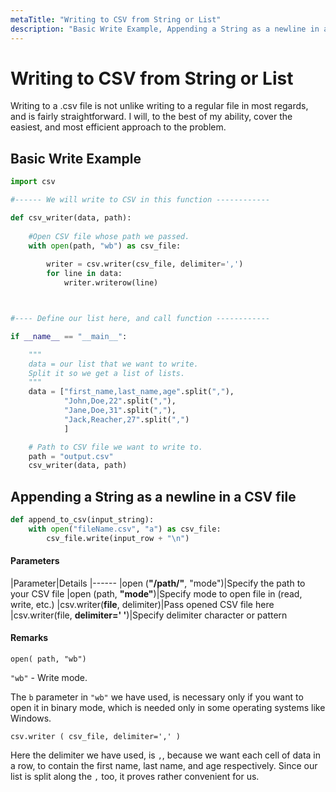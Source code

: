 ```yaml
---
metaTitle: "Writing to CSV from String or List"
description: "Basic Write Example, Appending a String as a newline in a CSV file"
---
```


# Writing to CSV from String or List


Writing to a .csv file is not unlike writing to a regular file in most regards, and is fairly straightforward. I will, to the best of my ability, cover the easiest, and most efficient approach to the problem.



## Basic Write Example


```py
import csv

#------ We will write to CSV in this function ------------

def csv_writer(data, path):
    
    #Open CSV file whose path we passed.
    with open(path, "wb") as csv_file:
        
        writer = csv.writer(csv_file, delimiter=',')
        for line in data:
            writer.writerow(line)



#---- Define our list here, and call function ------------

if __name__ == "__main__":

    """
    data = our list that we want to write. 
    Split it so we get a list of lists.
    """
    data = ["first_name,last_name,age".split(","),
            "John,Doe,22".split(","),
            "Jane,Doe,31".split(","),
            "Jack,Reacher,27".split(",")
            ]

    # Path to CSV file we want to write to.
    path = "output.csv"
    csv_writer(data, path)

```



## Appending a String as a newline in a CSV file


```py
def append_to_csv(input_string):
    with open("fileName.csv", "a") as csv_file:
        csv_file.write(input_row + "\n")

```



#### Parameters


|Parameter|Details
|------
|open (**"/path/"**, "mode")|Specify the path to your CSV file
|open (path, **"mode"**)|Specify mode to open file in (read, write, etc.)
|csv.writer(**file**, delimiter)|Pass opened CSV file here
|csv.writer(file, **delimiter=' '**)|Specify delimiter character or pattern



#### Remarks


> 
`open( path, "wb")`


`"wb"` - Write mode.

The `b` parameter in `"wb"` we have used, is necessary only if you want to open it in binary mode, which is needed only in some operating systems like Windows.

> 
`csv.writer ( csv_file, delimiter=',' )`


Here the delimiter we have used, is `,`, because we want each cell of data in a row, to contain the first name, last name, and age respectively.
Since our list is split along the `,` too, it proves rather convenient for us.

